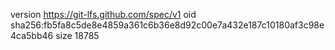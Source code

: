 version https://git-lfs.github.com/spec/v1
oid sha256:fb5fa8c5de8e4859a361c6b36e8d92c00e7a432e187c10180af3c98e4ca5bb46
size 18785
